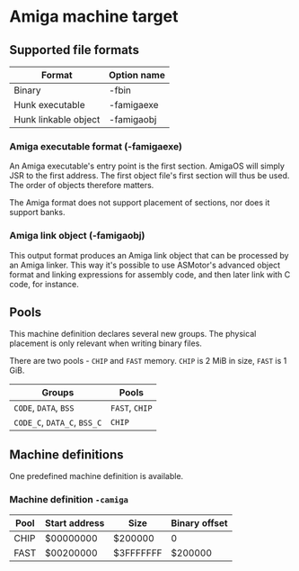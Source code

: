 # Amiga machine target

## Supported file formats
| Format | Option name |
|---|---|
| Binary | -fbin |
| Hunk executable | -famigaexe |
| Hunk linkable object | -famigaobj |

### Amiga executable format (-famigaexe)

An Amiga executable's entry point is the first section. AmigaOS will simply JSR to the first address. The first object file's first section will thus be used. The order of objects therefore matters.

The Amiga format does not support placement of sections, nor does it support banks.

### Amiga link object (-famigaobj)

This output format produces an Amiga link object that can be processed by an Amiga linker. This way it's possible to use ASMotor's advanced object format and linking expressions for assembly code, and then later link with C code, for instance.

## Pools
This machine definition declares several new groups. The physical placement is only relevant when writing binary files.

There are two pools - `CHIP` and `FAST` memory. `CHIP` is 2 MiB in size, `FAST` is 1 GiB.

| Groups | Pools |
|---|---|
|`CODE`, `DATA`, `BSS` | `FAST`, `CHIP`
| `CODE_C`, `DATA_C`, `BSS_C` | `CHIP`

## Machine definitions
One predefined machine definition is available.

### Machine definition `-camiga`
| Pool | Start address | Size | Binary offset |
|------|---------------|------|---------------|
| CHIP | $00000000     | $200000 | 0 |
| FAST | $00200000     | $3FFFFFFF | $200000 |





